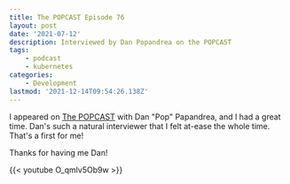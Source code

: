 ```yaml
---
title: The POPCAST Episode 76
layout: post
date: '2021-07-12'
description: Interviewed by Dan Popandrea on the POPCAST
tags:
    - podcast
    - kubernetes
categories:
    - Development
lastmod: '2021-12-14T09:54:26.138Z'
---
```



I appeared on [The POPCAST](https://popcast-d9f7b6dc.simplecast.com/) with Dan "Pop" Papandrea, and I had a great time. Dan's such a natural interviewer that I felt at-ease the whole time. That's a first for me!

Thanks for having me Dan!

{{< youtube O_qmlv5Ob9w >}}

